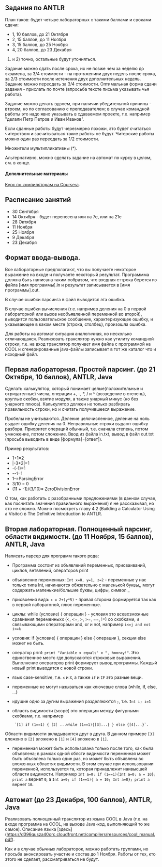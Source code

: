 ## Задания по ANTLR
План таков: будет четыре лабораторных с такими баллами и сроками сдачи:
- 1, 10 баллов, до 21 Октября
- 2, 15 баллов, до 11 Ноября
- 3, 15 баллов, до 25 Ноября
- 4, 20 баллов, до 23 Декабря

1) и 2) точно, остальные будут уточняться. 

Задание можно сдать после срока, но не позже чем за неделю до экзамена, за 3/4 стоимости - на протяжениии двух недель после срока, за 2/3 стоимости после истечения двух дополнительных недель. Задание можно пересдать за 3/4 стоимости. Оптимальная форма сдачи задания - прислать по почте (впросьба  тексте письма указывать чья работа).

Задание можно делать вдвоем, при наличии убедительной причины - втроем, но по согласованию с преподавателем; в случае командной работы это надо явно указывать в сдаваемом проекте, т.е. например "делали Петр Петров и Иван Иванов". 

Если сданные работы будут черезмерно похожи, это будет считаться читерством и засчитываться такие работы не будут. Читерские работы можно один раз пересдать за 1/2 стоимости.

Множители мультипликативны (\*).

Альтернативно, можно сделать задание на автомат по курсу в целом, см. в конце.

#### Дополнительные материалы
[Курс по компиляторам на Coursera](https://class.coursera.org/compilers-004).

## Расписание занятий
- 30 Сентября
- 14 Октября - будет перенесена или на 7е, или на 21е 
- 28 Октября
- 11 Ноября
- 25 Ноября
- 9 Декабря
- 23 Декабря
 
## Формат ввода-вывода.
Все лабораторные предполагают, что вы получаете некоторое выражение на входе и получаете некоторый результат. Программма должна быть написана таким ообразом, что входная сттрока берется из файла [имя программы].in и результат записывается в [имя программы].out. 

В случае ошибки парсинга в файл выводится эта ошибка. 

В случае ошибки вычисления (т.е. например деления на 0 в первой лабораторной или вызов необъявленной переменной во второй), выводится пользовательское сообщение, характеризующее ошибку, и указывающее в каком месте (строка, столбец), произошла ошибка.

Для работы на автомат ситуация аналогичная, но несколько отличающаяся. Реализовать транслятор нужно как утилиту командной строки, т.е. на вход транслятор получает имя файла с программой на COOL и сгенерированные java-файлы записывает в тот же каталог что и исходный файл.  


## Первая лабораторная. Простой парсинг. (до 21 Октября, 10 баллов), ANTLR, Java

Сделать калькулятор, который понимает целые(положительные и отрицателные) числа, операции +, -, *, / и  ^ (возведение в степень), круглые скобки, взятие модуля, а также унарный минус (но без унарного плюса). Калькулятор должен не только разбирать правильность строки, но и считать получившееся выражение.  

Пробелы не учитываются. Деление целочисленное, деление на ноль выдает ошибку деления на 0. Неправильные строки выдают ошибку разбора. Приоритет операций обычный, т.е. сначала степень, потом умножение, потом сложение. Ввод из файла in.txt, вывод в файл out.txt (просьба выводить в виде [формула]=[ответ]).   

Пример результатов:
- 1+1=2
- |-3+2|=1
- -(-1)=1
- --1=1
- 1-=ParsingError
- 3/10 = 0
- (11 + -1)/(3/10)= ZeroDivisionError

О том, как работать с разобранными предложениями (в данном случае, как посчитать значения правильного выражения) я не рассказывал, но это не сложно. Можно посмотреть главу 4.2 (Building a Calculator Using a Visitor) в  The Definitive Introduction to ANTLR. 

## Вторая лабораторная. Полноценный парсинг, области видимости. (до 11 Ноября, 15 баллов), ANTLR, Java
Написать парсер для программ такого рода:
 - Программа состоит из объявлений переменных, присваиваний, циклов, ветвлений, операторов print
 - объявление переменных: `Int x=0, y=1, z=2` - переменные у нас только типа Int, начинаются обязательно с маленькой буквы,, могут содержать маленькие/большие буквы, цифры, символ _
 - присвоения вида: `x = 2+(y*5)` - правая сторона формируется так как в первой лаборатоной, плюс переменные.
 - циклы: while (условие) { операции } - условия это всевозможные сравнения переменныхх (<, <=, >, >=, ==, !=) со скобками, и связывающими операторами and, or и not, например `i<=j and not i<=k`
 - условия: if (условие) { операции } else { операции }, секции else может не быть.
 - оператор print: `print "Variable х equals" x ", hooray!"`. Это единственное место где допускаются строковые выражения. Выполнение операторов print формирует вывод программы. Каждый новый print выводится с новой строки. 
 - язык case-sensitive, т.е. `x` и `X`, а также `if` и `IF` это разные вещи.
 - переменные не могут называться как ключевые слова (while, if, else, ...)
 - идущие одно за дугим выражения разделяюются `;`, т.е. `Int i; i=1`
 - область видимости (scope) это операции между фигурными скобками, т.е. например
     
        `[1] if (1==1) { [2] ...while (1==1){[3]...} } else {[4]...}`.
Области видимости вкладываются друг в друга. В данном примере `[3]` вложено в `[2]` вложено в `[1]` и `[4]` вложено в `[1]`.
 - переменная может быть использована только после того, как была объявлена; в рамках одной облсти видимости переменная может быть объявлена только один раз, но может быть объявлена во вложенных областях видимости. В этом случае при использовании переменной, используется та, которая принадлежит наивысшей области видимости. Например
        `Int a=0; if (1==1){Int a=0; a = 10}; print a`
вернет `0`, а
        `Int a=0; if (1==1){ a = 10; Int a=0}; print a`
вернет `10`.

## Автомат (до 23 Декабря, 100 баллов), ANTLR, Java

Реализовать полноценный транслятор из языка COOL в Java (т.е. на входе программа на COOL, на выходе Java-код, выполняющий то же самое). Описание языка [здесь] (https://d396qusza40orc.cloudfront.net/compilers/resources/cool_manual.pdf).

Как и в случае обычных лабораторок, можно работать группами, но просьба анонсировать участие и состав до 1 Ноября. Работы от тех, кто этого не сделает, рассматриваться не будут. 


